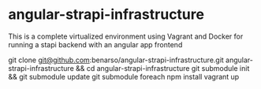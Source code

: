 # angular-strapi-infrastructure

This is a complete virtualized environment using Vagrant and Docker for running a stapi backend with an angular app frontend

git clone git@github.com:benarso/angular-strapi-infrastructure.git angular-strapi-infrastructure && cd angular-strapi-infrastructure
git submodule init && git submodule update
git submodule foreach npm install
vagrant up

